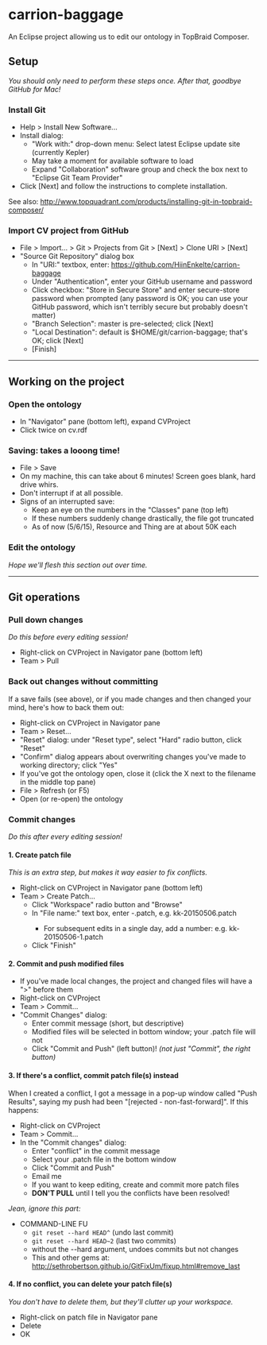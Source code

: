 # carrion-baggage

An Eclipse project allowing us to edit our ontology in TopBraid Composer.

## Setup

*You should only need to perform these steps once. After that, goodbye GitHub for Mac!*

### Install Git

  * Help > Install New Software... 
  * Install dialog:
    * "Work with:" drop-down menu: Select latest Eclipse update site (currently Kepler)
    * May take a moment for available software to load
    * Expand "Collaboration" software group and check the box next to "Eclipse Git Team Provider"
  * Click [Next] and follow the instructions to complete installation.
  
  See also: <http://www.topquadrant.com/products/installing-git-in-topbraid-composer/>

### Import CV project from GitHub

  * File > Import... > Git > Projects from Git > [Next] > Clone URI > [Next]
  * "Source Git Repository" dialog box
    * In "URI:" textbox, enter: https://github.com/HiinEnkelte/carrion-baggage
    * Under "Authentication", enter your GitHub username and password
    * Click checkbox: "Store in Secure Store" and enter secure-store password when prompted (any password is OK; you can use your GitHub password, which isn't terribly secure but probably doesn't matter)
    * "Branch Selection": master is pre-selected; click [Next]
    * "Local Destination": default is $HOME/git/carrion-baggage; that's OK; click [Next]
    * [Finish]
    
* * *

## Working on the project

### Open the ontology

  * In "Navigator" pane (bottom left), expand CVProject
  * Click twice on cv.rdf
  
### Saving: takes a looong time!

  * File > Save
  * On my machine, this can take about 6 minutes! Screen goes blank, hard drive whirs.
  * Don't interrupt if at all possible.
  * Signs of an interrupted save:
    * Keep an eye on the numbers in the "Classes" pane (top left)
    * If these numbers suddenly change drastically, the file got truncated
    * As of now (5/6/15), Resource and Thing are at about 50K each
    
### Edit the ontology

*Hope we'll flesh this section out over time.*

* * *

## Git operations

### Pull down changes

*Do this before every editing session!*

  * Right-click on CVProject in Navigator pane (bottom left)
  * Team > Pull

### Back out changes without committing

If a save fails (see above), or if you made changes and then changed your mind, here's how to back them out:

  * Right-click on CVProject in Navigator pane
  * Team > Reset...
  * "Reset" dialog: under "Reset type", select "Hard" radio button, click "Reset"
  * "Confirm" dialog appears about overwriting changes you've made to working directory; click "Yes"
  * If you've got the ontology open, close it (click the X next to the filename in the middle top pane)
  * File > Refresh (or F5)
  * Open (or re-open) the ontology

### Commit changes

*Do this after every editing session!*

#### 1. Create patch file

*This is an extra step, but makes it way easier to fix conflicts.*

  * Right-click on CVProject in Navigator pane (bottom left)
  * Team > Create Patch...
     * Click "Workspace" radio button and "Browse"
     * In "File name:" text box, enter <yourinitials>-<YYYYMMDD>.patch, e.g. kk-20150506.patch
       * For subsequent edits in a single day, add a number: e.g. kk-20150506-1.patch
     * Click "Finish"

#### 2. Commit and push modified files

  * If you've made local changes, the project and changed files will have a ">" before them
  * Right-click on CVProject
  * Team > Commit...
  * "Commit Changes" dialog:
    * Enter commit message (short, but descriptive)
    * Modified files will be selected in bottom window; your .patch file will not
    * Click "Commit and Push" (left button)! *(not just "Commit", the right button)*

#### 3. If there's a conflict, commit patch file(s) instead

When I created a conflict, I got a message in a pop-up window called
"Push Results", saying my push had been "[rejected - non-fast-forward]".
If this happens:

  * Right-click on CVProject
  * Team > Commit...
  * In the "Commit changes" dialog:
    * Enter "conflict" in the commit message
    * Select your .patch file in the bottom window
    * Click "Commit and Push"
    * Email me
    * If you want to keep editing, create and commit more patch files
    * **DON'T PULL** until I tell you the conflicts have been resolved!

*Jean, ignore this part:*

  * COMMAND-LINE FU
    * `git reset --hard HEAD^`   (undo last commit)
    * `git reset --hard HEAD~2` (last two commits)
    * without the --hard argument, undoes commits but not changes
    * This and other gems at: <http://sethrobertson.github.io/GitFixUm/fixup.html#remove_last>

#### 4. If no conflict, you can delete your patch file(s)

*You don't have to delete them, but they'll clutter up your workspace.*

 * Right-click on patch file in Navigator pane
 * Delete
 * OK
